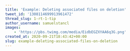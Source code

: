 ```yaml
---
title: 'Example: Deleting associated files on deletion'
tweet_id: '1308114699913961472'
thread_slug: 1-rt-1-tip
author_username: samuelstancl
images:
    - 'https://pbs.twimg.com/media/EidbEGZXYAA6q3G.png'
created_at: 2020-09-21T18:43:42+00:00
slug: example-deleting-associated-files-on-deletion
---
```

